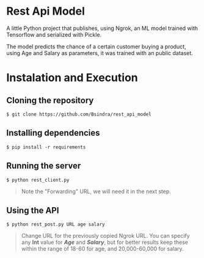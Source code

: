 # Rest Api Model

A little Python project that publishes, using Ngrok, an ML model trained with Tensorflow and serialized with Pickle.

The model predicts the chance of a certain customer buying a product, using Age and Salary as parameters, it was trained with an public dataset.

# Instalation and Execution

## Cloning the repository

    $ git clone https://github.com/Bsindra/rest_api_model

## Installing dependencies

    $ pip install -r requirements

## Running the server

    $ python rest_client.py
    
> Note the "Forwarding" URL, we will need it in the next step.

## Using the API

    $ python rest_post.py URL age salary
 > Change URL for the previously copied Ngrok URL.
 > You can specify any **Int** value for _**Age**_ and _**Salary**_, but for better results keep these within the range of 18-60 for age, and 20,000-60,000 for salary.
